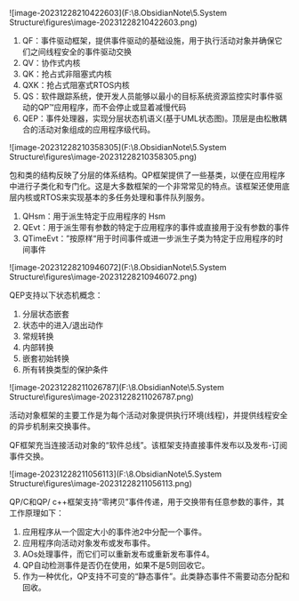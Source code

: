 ![image-20231228210422603](F:\8.ObsidianNote\5.System Structure\figures\image-20231228210422603.png)

1. QF：事件驱动框架，提供事件驱动的基础设施，用于执行活动对象并确保它们之间线程安全的事件驱动交换
2. QV：协作式内核
3. QK：抢占式非阻塞式内核
4. QXK：抢占式阻塞式RTOS内核
5. QS：软件跟踪系统，使开发人员能够以最小的目标系统资源监控实时事件驱动的QP™应用程序，而不会停止或显着减慢代码
6. QEP：事件处理器，实现分层状态机语义(基于UML状态图)。顶层是由松散耦合的活动对象组成的应用程序级代码。

![image-20231228210358305](F:\8.ObsidianNote\5.System Structure\figures\image-20231228210358305.png)

包和类的结构反映了分层的体系结构。QP框架提供了一些基类，以便在应用程序中进行子类化和专门化。这是大多数框架的一个非常常见的特点。该框架还使用底层内核或RTOS来实现基本的多任务处理和事件队列服务。

1. QHsm：用于派生特定于应用程序的 Hsm
2. QEvt：用于派生带有参数的特定于应用程序的事件或直接用于没有参数的事件
3. QTimeEvt：”按原样“用于时间事件或进一步派生子类为特定于应用程序的时间事件

![image-20231228210946072](F:\8.ObsidianNote\5.System Structure\figures\image-20231228210946072.png)

QEP支持以下状态机概念：

1. 分层状态嵌套
2. 状态中的进入/退出动作
3. 常规转换
4. 内部转换
5. 嵌套初始转换
6. 所有转换类型的保护条件

![image-20231228211026787](F:\8.ObsidianNote\5.System Structure\figures\image-20231228211026787.png)

活动对象框架的主要工作是为每个活动对象提供执行环境(线程)，并提供线程安全的异步机制来交换事件。

QF框架充当连接活动对象的“软件总线”。该框架支持直接事件发布以及发布-订阅事件交换。

![image-20231228211056113](F:\8.ObsidianNote\5.System Structure\figures\image-20231228211056113.png)

QP/C和QP/ c++框架支持“零拷贝”事件传递，用于交换带有任意参数的事件，其工作原理如下：

1. 应用程序从一个固定大小的事件池2中分配一个事件。
2. 应用程序向活动对象发布或发布事件。
3. AOs处理事件，而它们可以重新发布或重新发布事件4。
4. QP自动检测事件是否仍在使用，如果不是5则回收它。
5. 作为一种优化，QP支持不可变的“静态事件”。此类静态事件不需要动态分配和回收。
